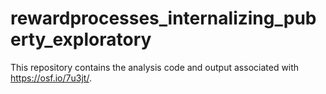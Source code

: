 # rewardprocesses_internalizing_puberty_exploratory
This repository contains the analysis code and output associated with https://osf.io/7u3jt/.
